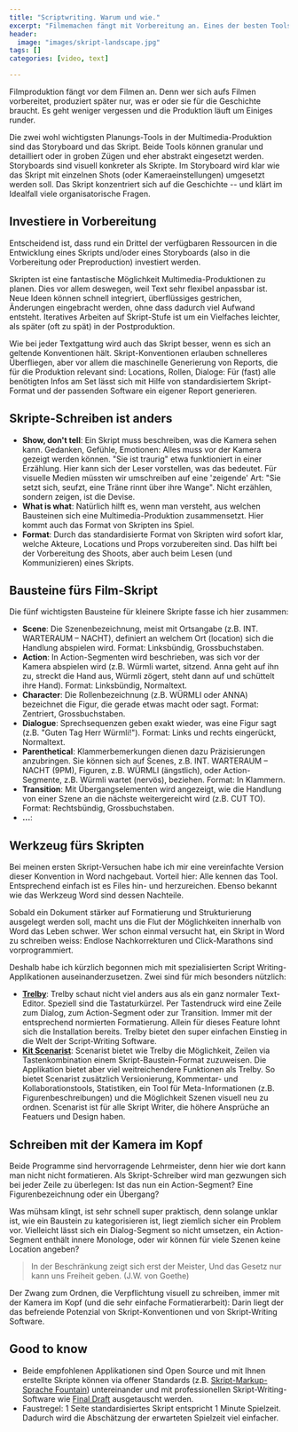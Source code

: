 ```yaml
---
title: "Scriptwriting. Warum und wie."
excerpt: "Filmemachen fängt mit Vorbereitung an. Eines der besten Tools dazu ist ein Skript. Hier sind meine Erfahrungen zum Thema."
header:
  image: "images/skript-landscape.jpg"
tags: []
categories: [video, text]

---
```


Filmproduktion fängt vor dem Filmen an. Denn wer sich aufs Filmen vorbereitet, produziert später nur, was er oder sie für die Geschichte braucht. Es geht weniger vergessen und die Produktion läuft um Einiges runder.

Die zwei wohl wichtigsten Planungs-Tools in der Multimedia-Produktion sind das Storyboard und das Skript. Beide Tools können granular und detailliert oder in groben Zügen und eher abstrakt eingesetzt werden. Storyboards sind visuell konkreter als Skripte. Im Storyboard wird klar wie das Skript mit einzelnen Shots (oder Kameraeinstellungen) umgesetzt werden soll. Das Skript konzentriert sich auf die Geschichte -- und klärt im Idealfall viele organisatorische Fragen.

## Investiere in Vorbereitung

Entscheidend ist, dass rund ein Drittel der verfügbaren Ressourcen in die Entwicklung eines Skripts und/oder eines Storyboards (also in die Vorbereitung oder Preproduction) investiert werden.

Skripten ist eine fantastische Möglichkeit Multimedia-Produktionen zu planen. Dies vor allem deswegen, weil Text sehr flexibel anpassbar ist. Neue Ideen können schnell integriert, überflüssiges gestrichen, Änderungen eingebracht werden, ohne dass dadurch viel Aufwand entsteht. Iteratives Arbeiten auf Skript-Stufe ist um ein Vielfaches leichter, als später (oft zu spät) in der Postproduktion.

Wie bei jeder Textgattung wird auch das Skript besser, wenn es sich an geltende Konventionen hält. Skript-Konventionen erlauben schnelleres Überfliegen, aber vor allem die maschinelle Generierung von Reports, die für die Produktion relevant sind: Locations, Rollen, Dialoge: Für (fast) alle benötigten Infos am Set lässt sich mit Hilfe von standardisiertem Skript-Format und der passenden Software ein eigener Report generieren.

## Skripte-Schreiben ist anders

- **Show, don't tell**: Ein Skript muss beschreiben, was die Kamera sehen kann. Gedanken, Gefühle, Emotionen: Alles muss vor der Kamera gezeigt werden können. "Sie ist traurig" etwa funktioniert in einer Erzählung. Hier kann sich der Leser vorstellen, was das bedeutet. Für visuelle Medien müssten wir umschreiben auf eine 'zeigende' Art: "Sie setzt sich, seufzt, eine Träne rinnt über ihre Wange". Nicht erzählen, sondern zeigen, ist die Devise.
- **What is what**: Natürlich hilft es, wenn man versteht, aus welchen Bausteinen sich eine Multimedia-Produktion zusammensetzt. Hier kommt auch das Format von Skripten ins Spiel.
- **Format**: Durch das standardisierte Format von Skripten wird sofort klar, welche Akteure, Locations und Props vorzubereiten sind. Das hilft bei der Vorbereitung des Shoots, aber auch beim Lesen (und Kommunizieren) eines Skripts.

## Bausteine fürs Film-Skript

Die fünf wichtigsten Bausteine für kleinere Skripte fasse ich hier zusammen:

- **Scene**: Die Szenenbezeichnung, meist mit Ortsangabe (z.B. INT. WARTERAUM – NACHT), definiert an welchem Ort (location) sich die Handlung abspielen wird. Format: Linksbündig, Grossbuchstaben.
- **Action**: In Action-Segmenten wird beschrieben, was sich vor der Kamera abspielen wird (z.B. Würmli wartet, sitzend. Anna geht auf ihn zu, streckt die Hand aus, Würmli zögert, steht dann auf und schüttelt ihre Hand). Format: Linksbündig, Normaltext.
- **Character**: Die Rollenbezeichnung (z.B. WÜRMLI oder ANNA) bezeichnet die Figur, die gerade etwas macht oder sagt. Format: Zentriert, Grossbuchstaben.
- **Dialogue**: Sprechsequenzen geben exakt wieder, was eine Figur sagt (z.B. "Guten Tag Herr Würmli!"). Format: Links und rechts eingerückt, Normaltext.
- **Parenthetical**: Klammerbemerkungen dienen dazu Präzisierungen anzubringen. Sie können sich auf Scenes, z.B. INT. WARTERAUM – NACHT (9PM), Figuren, z.B. WÜRMLI (ängstlich), oder Action-Segmente, z.B. Würmli wartet (nervös), beziehen. Format: In Klammern.
- **Transition**: Mit Übergangselementen wird angezeigt, wie die Handlung von einer Szene an die nächste weitergereicht wird (z.B. CUT TO). Format: Rechtsbündig, Grossbuchstaben.
- **...**: 

## Werkzeug fürs Skripten

Bei meinen ersten Skript-Versuchen habe ich mir eine vereinfachte Version dieser Konvention in Word nachgebaut. Vorteil hier: Alle kennen das Tool. Entsprechend einfach ist es Files hin- und herzureichen. Ebenso bekannt wie das Werkzeug Word sind dessen Nachteile. 

Sobald ein Dokument stärker auf Formatierung und Strukturierung ausgelegt werden soll, macht uns die Flut der Möglichkeiten innerhalb von Word das Leben schwer. Wer schon einmal versucht hat, ein Skript in Word zu schreiben weiss: Endlose Nachkorrekturen und Click-Marathons sind vorprogrammiert.

Deshalb habe ich kürzlich begonnen mich mit spezialisierten Script Writing-Applikationen auseinanderzusetzen. Zwei sind für mich besonders nützlich:

- **[Trelby](https://www.trelby.org/)**: Trelby schaut nicht viel anders aus als ein ganz normaler Text-Editor. Speziell sind die Tastaturkürzel. Per Tastendruck wird eine Zeile zum Dialog, zum Action-Segment oder zur Transition. Immer mit der entsprechend normierten Formatierung. Allein für dieses Feature lohnt sich die Installation bereits. Trelby bietet den super einfachen Einstieg in die Welt der Script-Writing Software.
- [**Kit Scenarist**](https://kitscenarist.ru/en/index.html): Scenarist bietet wie Trelby die Möglichkeit, Zeilen via Tastenkombination einem Skript-Baustein-Format zuzuweisen. Die Applikation bietet aber viel weitreichendere Funktionen als Trelby. So bietet Scenarist zusätzlich Versionierung, Kommentar- und Kollaborationstools, Statistiken, ein Tool für Meta-Informationen (z.B. Figurenbeschreibungen) und die Möglichkeit Szenen visuell neu zu ordnen. Scenarist ist für alle Skript Writer, die höhere Ansprüche an Featuers und Design haben.

## Schreiben mit der Kamera im Kopf

Beide Programme sind hervorragende Lehrmeister, denn hier wie dort kann man nicht nicht formatieren. Als Skript-Schreiber wird man gezwungen sich bei jeder Zeile zu überlegen: Ist das nun ein Action-Segment? Eine Figurenbezeichnung oder ein Übergang? 

Was mühsam klingt, ist sehr schnell super praktisch, denn solange unklar ist, wie ein Baustein zu kategorisieren ist, liegt ziemlich sicher ein Problem vor. Vielleicht lässt sich ein Dialog-Segment so nicht umsetzen, ein Action-Segment enthält innere Monologe, oder wir können für viele Szenen keine Location angeben?

> In der Beschränkung zeigt sich erst der Meister,
> Und das Gesetz nur kann uns Freiheit geben. (J.W. von Goethe)

Der Zwang zum Ordnen, die Verpflichtung visuell zu schreiben, immer mit der Kamera im Kopf (und die sehr einfache Formatierarbeit): Darin liegt der das befreiende Potenzial von Skript-Konventionen und von Skript-Writing Software.

## Good to know

- Beide empfohlenen Applikationen sind Open Source und mit Ihnen erstellte Skripte können via offener Standards (z.B. [Skript-Markup-Sprache Fountain](https://www.fountain.io/)) untereinander und mit professionellen Skript-Writing-Software wie [Final Draft](https://www.finaldraft.com/) ausgetauscht werden.  
- Faustregel: 1 Seite standardisiertes Skript entspricht 1 Minute Spielzeit. Dadurch wird die Abschätzung der erwarteten Spielzeit viel einfacher.   


